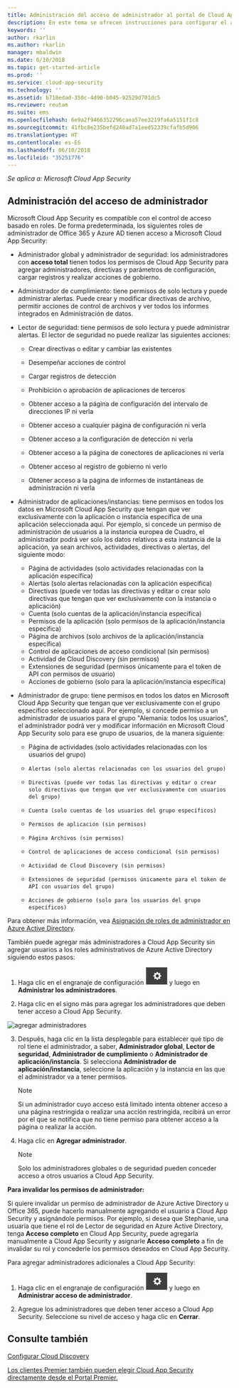```yaml
---
title: Administración del acceso de administrador al portal de Cloud App Security | Microsoft Docs
description: En este tema se ofrecen instrucciones para configurar el acceso al portal de Cloud App Security para sus administradores.
keywords: ''
author: rkarlin
ms.author: rkarlin
manager: mbaldwin
ms.date: 6/10/2018
ms.topic: get-started-article
ms.prod: ''
ms.service: cloud-app-security
ms.technology: ''
ms.assetid: b718edad-350c-4d90-b045-92529d701dc5
ms.reviewer: reutam
ms.suite: ems
ms.openlocfilehash: 6e9a2f9466352296caea57ee3219fa6a5151f1c8
ms.sourcegitcommit: 41fbc8e235befd240ad7a1eed52339cfafb5d906
ms.translationtype: HT
ms.contentlocale: es-ES
ms.lasthandoff: 06/10/2018
ms.locfileid: "35251776"
---
```

*Se aplica a: Microsoft Cloud App Security*


## <a name="managing-admin-access"></a>Administración del acceso de administrador

Microsoft Cloud App Security es compatible con el control de acceso basado en roles. De forma predeterminada, los siguientes roles de administrador de Office 365 y Azure AD tienen acceso a Microsoft Cloud App Security:

- Administrador global y administrador de seguridad: los administradores con **acceso total** tienen todos los permisos de Cloud App Security para agregar administradores, directivas y parámetros de configuración, cargar registros y realizar acciones de gobierno.

- Administrador de cumplimiento: tiene permisos de solo lectura y puede administrar alertas. Puede crear y modificar directivas de archivo, permitir acciones de control de archivos y ver todos los informes integrados en Administración de datos. 

- Lector de seguridad: tiene permisos de solo lectura y puede administrar alertas. El lector de seguridad no puede realizar las siguientes acciones:

   - Crear directivas o editar y cambiar las existentes 

   - Desempeñar acciones de control 

   - Cargar registros de detección

   - Prohibición o aprobación de aplicaciones de terceros

   - Obtener acceso a la página de configuración del intervalo de direcciones IP ni verla

   - Obtener acceso a cualquier página de configuración ni verla 

   - Obtener acceso a la configuración de detección ni verla 

   - Obtener acceso a la página de conectores de aplicaciones ni verla

   - Obtener acceso al registro de gobierno ni verlo 

   - Obtener acceso a la página de informes de instantáneas de administración ni verla 

- Administrador de aplicaciones/instancias: tiene permisos en todos los datos en Microsoft Cloud App Security que tengan que ver exclusivamente con la aplicación o instancia específica de una aplicación seleccionada aquí. Por ejemplo, si concede un permiso de administración de usuarios a la instancia europea de Cuadro, el administrador podrá ver solo los datos relativos a esta instancia de la aplicación, ya sean archivos, actividades, directivas o alertas, del siguiente modo:

  - Página de actividades (solo actividades relacionadas con la aplicación específica)
  - Alertas (solo alertas relacionadas con la aplicación específica)
  - Directivas (puede ver todas las directivas y editar o crear solo directivas que tengan que ver exclusivamente con la instancia o aplicación)
  - Cuenta (solo cuentas de la aplicación/instancia específica)
  - Permisos de la aplicación (solo permisos de la aplicación/instancia específica)
  - Página de archivos (solo archivos de la aplicación/instancia específica)
  - Control de aplicaciones de acceso condicional (sin permisos)
  - Actividad de Cloud Discovery (sin permisos)
  - Extensiones de seguridad (permisos únicamente para el token de API con permisos de usuario)
  - Acciones de gobierno (solo para la aplicación/instancia específica) 

- Administrador de grupo: tiene permisos en todos los datos en Microsoft Cloud App Security que tengan que ver exclusivamente con el grupo específico seleccionado aquí. Por ejemplo, si concede permiso a un administrador de usuarios para el grupo "Alemania: todos los usuarios", el administrador podrá ver y modificar información en Microsoft Cloud App Security solo para ese grupo de usuarios, de la manera siguiente:

  - Página de actividades (solo actividades relacionadas con los usuarios del grupo)
  -     Alertas (solo alertas relacionadas con los usuarios del grupo)
  -     Directivas (puede ver todas las directivas y editar o crear solo directivas que tengan que ver exclusivamente con usuarios del grupo)
  -     Cuenta (solo cuentas de los usuarios del grupo específicos)
  -     Permisos de aplicación (sin permisos)
  -     Página Archivos (sin permisos)
  -     Control de aplicaciones de acceso condicional (sin permisos)
  -     Actividad de Cloud Discovery (sin permisos)
  -     Extensiones de seguridad (permisos únicamente para el token de API con usuarios del grupo)
  -     Acciones de gobierno (solo para los usuarios del grupo específicos)



Para obtener más información, vea [Asignación de roles de administrador en Azure Active Directory](https://docs.microsoft.com/en-us/azure/active-directory/active-directory-assign-admin-roles).

También puede agregar más administradores a Cloud App Security sin agregar usuarios a los roles administrativos de Azure Active Directory siguiendo estos pasos:

1. Haga clic en el engranaje de configuración ![icono de configuración](./media/settings-icon.png "settings icon") y luego en **Administrar los administradores**. 

2. Haga clic en el signo más para agregar los administradores que deben tener acceso a Cloud App Security.
  
  ![agregar administradores](./media/add-admin.png)
    
3. Después, haga clic en la lista desplegable para establecer qué tipo de rol tiene el administrador, a saber, **Administrador global**, **Lector de seguridad**, **Administrador de cumplimiento** o **Administrador de aplicación/instancia**. Si selecciona **Administrador de aplicación/instancia**, seleccione la aplicación y la instancia en las que el administrador va a tener permisos.

     >[!NOTE]
      >Si un administrador cuyo acceso está limitado intenta obtener acceso a una página restringida o realizar una acción restringida, recibirá un error por el que se notifica que no tiene permiso para obtener acceso a la página o realizar la acción.
4. Haga clic en **Agregar administrador**.  

   >[!NOTE]
    >Solo los administradores globales o de seguridad pueden conceder acceso a otros usuarios a Cloud App Security.
  
**Para invalidar los permisos de administrador:**

Si quiere invalidar un permiso de administrador de Azure Active Directory u Office 365, puede hacerlo manualmente agregando el usuario a Cloud App Security y asignándole permisos.
Por ejemplo, si desea que Stephanie, una usuaria que tiene el rol de Lector de seguridad en Azure Active Directory, tenga **Acceso completo** en Cloud App Security, puede agregarla manualmente a Cloud App Security y asignarle **Acceso completo** a fin de invalidar su rol y concederle los permisos deseados en Cloud App Security. 


Para agregar administradores adicionales a Cloud App Security:
1. Haga clic en el engranaje de configuración ![icono de configuración](./media/settings-icon.png "icono de configuración") y luego en **Administrar acceso de administrador**. 

2. Agregue los administradores que deben tener acceso a Cloud App Security. Seleccione su nivel de acceso y haga clic en **Cerrar**.

## <a name="see-also"></a>Consulte también  
[Configurar Cloud Discovery](set-up-cloud-discovery.md)   

[Los clientes Premier también pueden elegir Cloud App Security directamente desde el Portal Premier.](https://premier.microsoft.com/)  
  
  